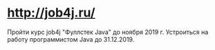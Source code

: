 # http://job4j.ru/
Пройти курс job4j "Фуллстек Java" до ноября 2019 г.
Устроиться на работу программистом Java до 31.12.2019.